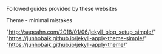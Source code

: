 Followed guides provided by these websites

Theme - minimal mistakes

"http://sageahn.com/2018/01/06/jekyll_blog_setup_simple/"
"https://junhobaik.github.io/jekyll-apply-theme-simple/"
"https://junhobaik.github.io/jekyll-apply-theme/" 


